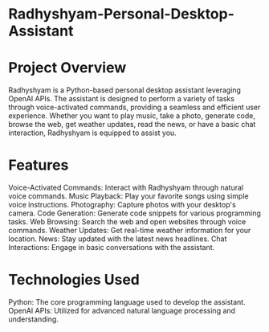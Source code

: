 # Radhyshyam-Personal-Desktop-Assistant

# Project Overview
Radhyshyam is a Python-based personal desktop assistant leveraging OpenAI APIs. The assistant is designed to perform a variety of tasks through voice-activated commands, providing a seamless and efficient user experience. Whether you want to play music, take a photo, generate code, browse the web, get weather updates, read the news, or have a basic chat interaction, Radhyshyam is equipped to assist you.

# Features
Voice-Activated Commands: Interact with Radhyshyam through natural voice commands.
Music Playback: Play your favorite songs using simple voice instructions.
Photography: Capture photos with your desktop's camera.
Code Generation: Generate code snippets for various programming tasks.
Web Browsing: Search the web and open websites through voice commands.
Weather Updates: Get real-time weather information for your location.
News: Stay updated with the latest news headlines.
Chat Interactions: Engage in basic conversations with the assistant.

# Technologies Used
Python: The core programming language used to develop the assistant.
OpenAI APIs: Utilized for advanced natural language processing and understanding.

